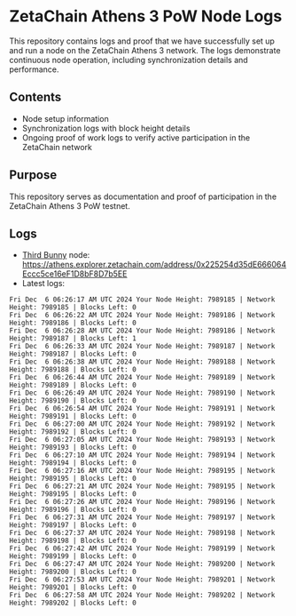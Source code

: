 # ZetaChain Athens 3 PoW Node Logs
This repository contains logs and proof that we have successfully set up and run a node on the ZetaChain Athens 3 network. The logs demonstrate continuous node operation, including synchronization details and performance.

## Contents
- Node setup information
- Synchronization logs with block height details
- Ongoing proof of work logs to verify active participation in the ZetaChain network

## Purpose
This repository serves as documentation and proof of participation in the ZetaChain Athens 3 PoW testnet.

## Logs

- [Third Bunny](https://thirdbunny.xyz/) node: https://athens.explorer.zetachain.com/address/0x225254d35dE666064Eccc5ce16eF1D8bF8D7b5EE
- Latest logs:
```
Fri Dec  6 06:26:17 AM UTC 2024 Your Node Height: 7989185 | Network Height: 7989185 | Blocks Left: 0
Fri Dec  6 06:26:22 AM UTC 2024 Your Node Height: 7989186 | Network Height: 7989186 | Blocks Left: 0
Fri Dec  6 06:26:28 AM UTC 2024 Your Node Height: 7989186 | Network Height: 7989187 | Blocks Left: 1
Fri Dec  6 06:26:33 AM UTC 2024 Your Node Height: 7989187 | Network Height: 7989187 | Blocks Left: 0
Fri Dec  6 06:26:38 AM UTC 2024 Your Node Height: 7989188 | Network Height: 7989188 | Blocks Left: 0
Fri Dec  6 06:26:44 AM UTC 2024 Your Node Height: 7989189 | Network Height: 7989189 | Blocks Left: 0
Fri Dec  6 06:26:49 AM UTC 2024 Your Node Height: 7989190 | Network Height: 7989190 | Blocks Left: 0
Fri Dec  6 06:26:54 AM UTC 2024 Your Node Height: 7989191 | Network Height: 7989191 | Blocks Left: 0
Fri Dec  6 06:27:00 AM UTC 2024 Your Node Height: 7989192 | Network Height: 7989192 | Blocks Left: 0
Fri Dec  6 06:27:05 AM UTC 2024 Your Node Height: 7989193 | Network Height: 7989193 | Blocks Left: 0
Fri Dec  6 06:27:10 AM UTC 2024 Your Node Height: 7989194 | Network Height: 7989194 | Blocks Left: 0
Fri Dec  6 06:27:16 AM UTC 2024 Your Node Height: 7989195 | Network Height: 7989195 | Blocks Left: 0
Fri Dec  6 06:27:21 AM UTC 2024 Your Node Height: 7989195 | Network Height: 7989195 | Blocks Left: 0
Fri Dec  6 06:27:26 AM UTC 2024 Your Node Height: 7989196 | Network Height: 7989196 | Blocks Left: 0
Fri Dec  6 06:27:31 AM UTC 2024 Your Node Height: 7989197 | Network Height: 7989197 | Blocks Left: 0
Fri Dec  6 06:27:37 AM UTC 2024 Your Node Height: 7989198 | Network Height: 7989198 | Blocks Left: 0
Fri Dec  6 06:27:42 AM UTC 2024 Your Node Height: 7989199 | Network Height: 7989199 | Blocks Left: 0
Fri Dec  6 06:27:47 AM UTC 2024 Your Node Height: 7989200 | Network Height: 7989200 | Blocks Left: 0
Fri Dec  6 06:27:53 AM UTC 2024 Your Node Height: 7989201 | Network Height: 7989201 | Blocks Left: 0
Fri Dec  6 06:27:58 AM UTC 2024 Your Node Height: 7989202 | Network Height: 7989202 | Blocks Left: 0
```
